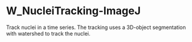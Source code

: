 # W_NucleiTracking-ImageJ
Track nuclei in a time series. The tracking uses a 3D-object segmentation with watershed to track the nuclei.
